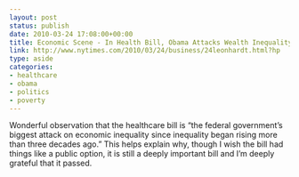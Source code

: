 ```yaml
---
layout: post
status: publish
date: 2010-03-24 17:08:00+00:00
title: Economic Scene - In Health Bill, Obama Attacks Wealth Inequality - NYTimes.com
link: http://www.nytimes.com/2010/03/24/business/24leonhardt.html?hp
type: aside
categories:
- healthcare
- obama
- politics
- poverty
---
```


Wonderful observation that the healthcare bill is “the federal government’s biggest attack on economic inequality since inequality began rising more than three decades ago.” This helps explain why, though I wish the bill had things like a public option, it is still a deeply important bill and I’m deeply grateful that it passed.
